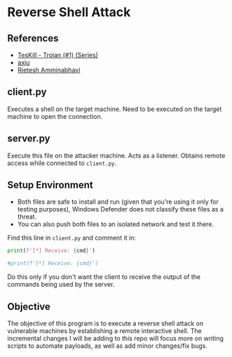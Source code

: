 # Reverse Shell Attack
## References
- [TesKill - Trojan (#1) (Series)](https://www.youtube.com/watch?v=WLHlOg-ly2U)
- [axju](https://axju.de/posts/2021/02/a-reverse-shell-with-python/)
- [Rietesh Amminabhavi](https://medium.com/@rietesh/python-reverse-shell-hack-your-neighbours-552561336ca8)

## client.py
Executes a shell on the target machine. Need to be executed on the target machine to open the connection.
## server.py
Execute this file on the attacker machine. Acts as a listener. Obtains remote access while connected to `client.py`.
## Setup Environment
- Both files are safe to install and run (given that you're using it only for testing purposes), Windows Defender does not classify these files as a threat.
- You can also push both files to an isolated network and test it there.<br />

Find this line in `client.py` and comment it in: 
```python
print(f'[*] Receive: {cmd}')
```
```python
#print(f'[*] Receive: {cmd}')
```
Do this only if you don't want the client to receive the output of the commands being used by the server. 
## Objective
The objective of this program is to execute a reverse shell attack on vulnerable machines by establishing
a remote interactive shell. The incremental changes I will be adding to this repo will focus more on
writing scripts to automate payloads, as well as add minor changes/fix bugs. 
